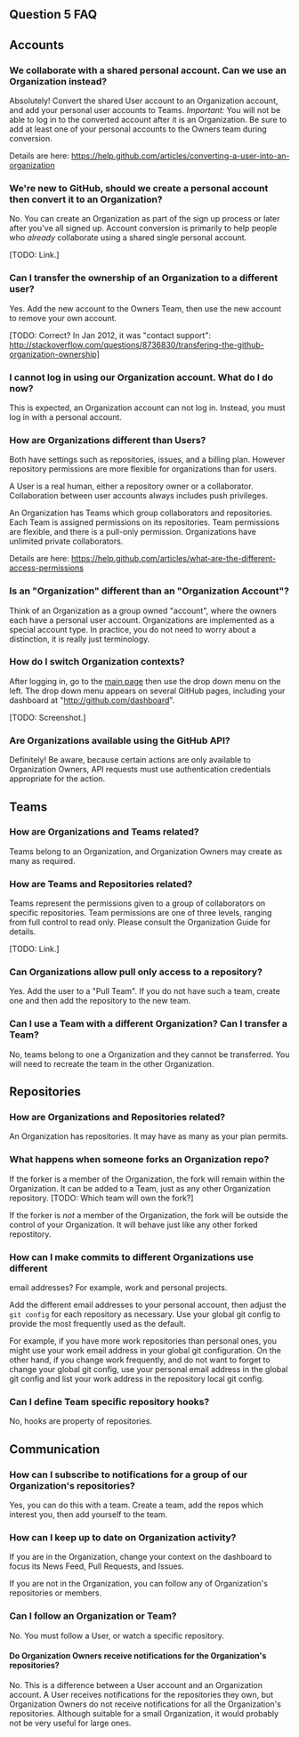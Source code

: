 ## Question 5 FAQ

## Accounts

### We collaborate with a shared personal account. Can we use an Organization instead?

Absolutely!  Convert the shared User account to an Organization account,
and add your personal user accounts to Teams.  *Important:* You will not
be able to log in to the converted account after it is an Organization.
Be sure to add at least one of your personal accounts to the Owners team
during conversion.

Details are here:
https://help.github.com/articles/converting-a-user-into-an-organization

### We're new to GitHub, should we create a personal account then convert it to an Organization?

No. You can create an Organization as part of the sign up process or
later after you've all signed up.  Account conversion is primarily to
help people who _already_ collaborate using a shared single personal
account.

[TODO: Link.]

### Can I transfer the ownership of an Organization to a different user?

Yes.  Add the new account to the Owners Team, then use the new account
to remove your own account.

[TODO: Correct?  In Jan 2012, it was "contact support":
http://stackoverflow.com/questions/8736830/transfering-the-github-organization-ownership]

### I cannot log in using our Organization account.  What do I do now?

This is expected, an Organization account can not log in.  Instead, you
must log in with a personal account.

### How are Organizations different than Users?

Both have settings such as repositories, issues, and a billing plan.
However repository permissions are more flexible for organizations than
for users.

A User is a real human, either a repository owner or a collaborator.
Collaboration between user accounts always includes push privileges.

An Organization has Teams which group collaborators and repositories.
Each Team is assigned permissions on its repositories.  Team permissions
are flexible, and there is a pull-only permission.  Organizations have
unlimited private collaborators.

Details are here: 
https://help.github.com/articles/what-are-the-different-access-permissions

### Is an "Organization" different than an "Organization Account"?

Think of an Organization as a group owned "account", where the owners
each have a personal user account.  Organizations are implemented as a
special account type.  In practice, you do not need to worry about a
distinction, it is really just terminology.

### How do I switch Organization contexts?

After logging in, go to the [main page](http://github.com) then use the
drop down menu on the left.  The drop down menu appears on several
GitHub pages, including your dashboard at "http://github.com/dashboard".

[TODO: Screenshot.]

### Are Organizations available using the GitHub API?

Definitely! Be aware, because certain actions are only available to
Organization Owners, API requests must use authentication credentials
appropriate for the action.

## Teams

### How are Organizations and Teams related?

Teams belong to an Organization, and Organization Owners may create as
many as required.

### How are Teams and Repositories related?

Teams represent the permissions given to a group of collaborators on
specific repositories.  Team permissions are one of three levels,
ranging from full control to read only.  Please consult the Organization
Guide for details.

[TODO: Link.]

### Can Organizations allow pull only access to a repository?

Yes.  Add the user to a "Pull Team".  If you do not have such a team,
create one and then add the repository to the new team.

### Can I use a Team with a different Organization?  Can I transfer a Team?

No, teams belong to one a Organization and they cannot be transferred.
You will need to recreate the team in the other Organization.

## Repositories

### How are Organizations and Repositories related?

An Organization has repositories. It may have as many as your plan
permits.

### What happens when someone forks an Organization repo?

If the forker is a member of the Organization, the fork will remain
within the Organization.  It can be added to a Team, just as any other
Organization repository.  [TODO: Which team will own the fork?]

If the forker is *not* a member of the Organization, the fork will be
outside the control of your Organization.  It will behave just like any
other forked repostitory.

### How can I make commits to different Organizations use different
 email addresses?  For example, work and personal projects.

Add the different email addresses to your personal account, then adjust
the `git config` for each repository as necessary.  Use your global git
config to provide the most frequently used as the default.

For example, if you have more work repositories than personal ones, you
might use your work email address in your global git configuration.  On
the other hand, if you change work frequently, and do not want to forget
to change your global git config, use your personal email address in the
global git config and list your work address in the repository local git
config. 

### Can I define Team specific repository hooks?

No, hooks are property of repositories.

## Communication

### How can I subscribe to notifications for a group of our Organization's repositories?

Yes, you can do this with a team.  Create a team, add the repos which
interest you, then add yourself to the team.

### How can I keep up to date on Organization activity?

If you are in the Organization, change your context on the dashboard to
focus its News Feed, Pull Requests, and Issues.

If you are not in the Organization, you can follow any of Organization's
repositories or members.

### Can I follow an Organization or Team?

No. You must follow a User, or watch a specific repository.

#### Do Organization Owners receive notifications for the Organization's repositories?

No.  This is a difference between a User account and an Organization
account.  A User receives notifications for the repositories they own,
but Organization Owners do not receive notifications for all the
Organization's repositories.  Although suitable for a small
Organization, it would probably not be very useful for large ones.
